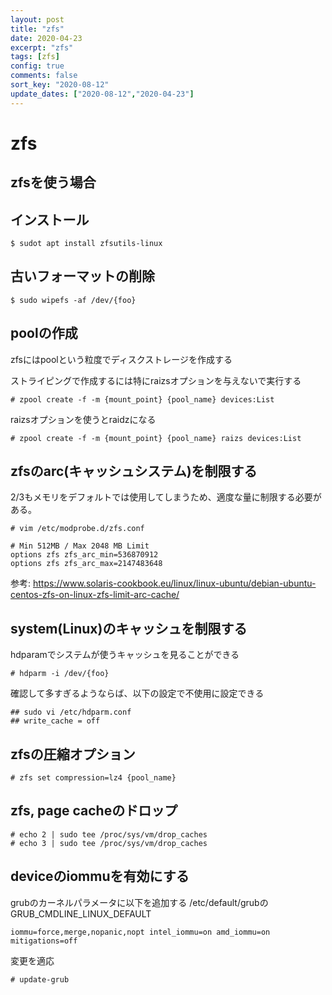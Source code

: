 ```yaml
---
layout: post
title: "zfs"
date: 2020-04-23
excerpt: "zfs"
tags: [zfs]
config: true
comments: false
sort_key: "2020-08-12"
update_dates: ["2020-08-12","2020-04-23"]
---
```


# zfs
## zfsを使う場合


## インストール

```console
$ sudot apt install zfsutils-linux
```

## 古いフォーマットの削除

```console
$ sudo wipefs -af /dev/{foo}
```

## poolの作成
zfsにはpoolという粒度でディスクストレージを作成する

ストライピングで作成するには特にraizsオプションを与えないで実行する

```console
# zpool create -f -m {mount_point} {pool_name} devices:List
```

raizsオプションを使うとraidzになる

```console
# zpool create -f -m {mount_point} {pool_name} raizs devices:List
```

## zfsのarc(キャッシュシステム)を制限する
2/3もメモリをデフォルトでは使用してしまうため、適度な量に制限する必要がある。

```console
# vim /etc/modprobe.d/zfs.conf
```

```
# Min 512MB / Max 2048 MB Limit
options zfs zfs_arc_min=536870912
options zfs zfs_arc_max=2147483648
```

参考: https://www.solaris-cookbook.eu/linux/linux-ubuntu/debian-ubuntu-centos-zfs-on-linux-zfs-limit-arc-cache/

## system(Linux)のキャッシュを制限する
hdparamでシステムが使うキャッシュを見ることができる

```console
# hdparm -i /dev/{foo}
```
確認して多すぎるようならば、以下の設定で不使用に設定できる

```console
## sudo vi /etc/hdparm.conf
## write_cache = off
```

## zfsの圧縮オプション

```console
# zfs set compression=lz4 {pool_name}
```

## zfs, page cacheのドロップ

```console
# echo 2 | sudo tee /proc/sys/vm/drop_caches
# echo 3 | sudo tee /proc/sys/vm/drop_caches
```

## deviceのiommuを有効にする
grubのカーネルパラメータに以下を追加する
/etc/default/grubのGRUB_CMDLINE_LINUX_DEFAULT

```console
iommu=force,merge,nopanic,nopt intel_iommu=on amd_iommu=on mitigations=off
```
変更を適応

```console
# update-grub
```
